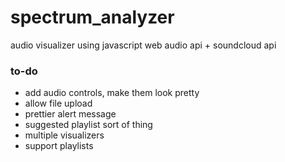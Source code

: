 # spectrum_analyzer

audio visualizer using javascript web audio api + soundcloud api

### to-do
- add audio controls, make them look pretty
- allow file upload
- prettier alert message
- suggested playlist sort of thing
- multiple visualizers
- support playlists
